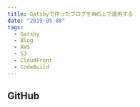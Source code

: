 ```yaml
---
title: Gatsbyで作ったブログをAWS上で運用する
date: "2019-05-08"
tags:
  - Gatsby
  - Blog
  - AWS
  - S3
  - CloudFront
  - CodeBuild
---
```


## GitHub

